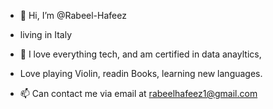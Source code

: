 - 👋 Hi, I’m @Rabeel-Hafeez
- living in Italy

- 👀 I love everything tech, and am certified in data anayltics, 
- Love playing Violin, readin Books, learning new languages.

- 📫 Can contact me via email at rabeelhafeez1@gmail.com 

<!---
Rabeel-Hafeez/Rabeel-Hafeez is a ✨ special ✨ repository because its `README.md` (this file) appears on your GitHub profile.
You can click the Preview link to take a look at your changes.
--->
